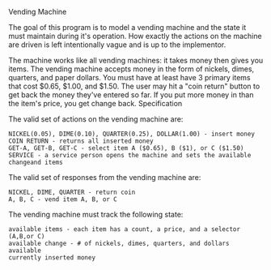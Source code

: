 Vending Machine

The goal of this program is to model a vending machine and the state it must maintain during it's operation. How exactly the actions on the machine are driven is left intentionally vague and is up to the implementor.

The machine works like all vending machines: it takes money then gives you items. The vending machine accepts money in the form of nickels, dimes, quarters, and paper dollars. You must have at least have 3 primary items that cost $0.65, $1.00, and $1.50. The user may hit a "coin return" button to get back the money they've entered so far. If you put more money in than the item's price, you get change back.
Specification

The valid set of actions on the vending machine are:

    NICKEL(0.05), DIME(0.10), QUARTER(0.25), DOLLAR(1.00) - insert money
    COIN RETURN - returns all inserted money
    GET-A, GET-B, GET-C - select item A ($0.65), B ($1), or C ($1.50)
    SERVICE - a service person opens the machine and sets the available changeand items

The valid set of responses from the vending machine are:

    NICKEL, DIME, QUARTER - return coin
    A, B, C - vend item A, B, or C

The vending machine must track the following state:

    available items - each item has a count, a price, and a selector (A,B,or C)
    available change - # of nickels, dimes, quarters, and dollars available
    currently inserted money
